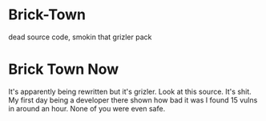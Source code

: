 # Brick-Town
dead source code,
smokin that grizler pack

# Brick Town Now

It's apparently being rewritten but it's grizler. Look at this source. It's shit. My first day being a developer there shown how bad it was I found 15 vulns in around an hour. None of you were even safe.
